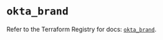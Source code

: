 # `okta_brand`

Refer to the Terraform Registry for docs: [`okta_brand`](https://registry.terraform.io/providers/okta/okta/4.11.0/docs/resources/brand).

